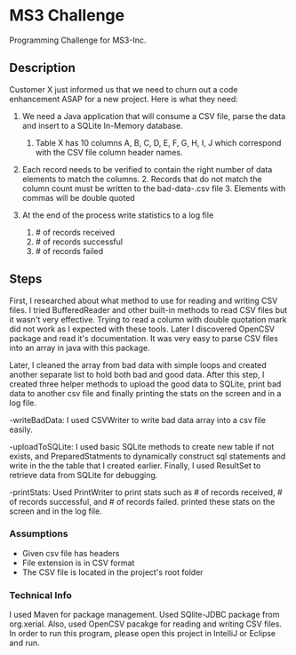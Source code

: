 # MS3 Challenge
Programming Challenge for MS3-Inc.

## Description
Customer X just informed us that we need to churn out a code enhancement ASAP for a new project. Here is
what they need:
1. We need a Java application that will consume a CSV file, parse the data and insert to a SQLite In-Memory
database.
    1. Table X has 10 columns A, B, C, D, E, F, G, H, I, J which correspond with the CSV file column header
names.

2. Each record needs to be verified to contain the right number of data elements to match the columns.
    2. Records that do not match the column count must be written to the bad-data-<timestamp>.csv file
    3. Elements with commas will be double quoted
3. At the end of the process write statistics to a log file
    1. \# of records received
    2. \# of records successful
    3. \# of records failed

## Steps
First, I researched about what method to use for reading and writing CSV files. 
I tried BufferedReader and other built-in methods to read CSV files but it wasn't very effective.
Trying to read a column with double quotation mark did not work as I expected with these tools. 
Later I discovered OpenCSV package and read it's documentation. It was very easy to parse CSV files into an array in java with this package.

Later, I cleaned the array from bad data with simple loops and created another separate list to hold both bad and good data.
After this step, I created three helper methods to upload the good data to SQLite, print bad data to another csv file and finally 
printing the stats on the screen and in a log file. 

-writeBadData: I used CSVWriter to write bad data array into a csv file easily.

-uploadToSQLite: I used basic SQLite methods to create new table if not exists, and PreparedStatments to dynamically construct sql statements 
and write in the the table that I created earlier. Finally, I used ResultSet to retrieve data from SQLite for debugging.

-printStats: Used PrintWriter to print stats such as # of records received, # of records successful, and # of records failed.
printed these stats on the screen and in the log file.

### Assumptions
* Given csv file has headers
* File extension is in CSV format
* The CSV file is located in the project's root folder


### Technical Info
I used Maven for package management. Used SQlite-JDBC package from org.xerial. 
Also, used OpenCSV pacakge for reading and writing CSV files. 
In order to run this program, please open this project in IntelliJ or Eclipse and run.
